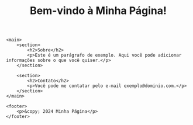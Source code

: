 <!DOCTYPE html>
<html lang="pt-BR">
<head>
    <meta charset="UTF-8">
    <meta name="viewport" content="width=device-width, initial-scale=1.0">
    <title>Minha Página com CSS</title>
    <link rel="stylesheet" href="styles.css">
</head>
<body>
    <header>
        <h1>Bem-vindo à Minha Página!</h1>
    </header>
    
    <main>
        <section>
            <h2>Sobre</h2>
            <p>Este é um parágrafo de exemplo. Aqui você pode adicionar informações sobre o que você quiser.</p>
        </section>
        
        <section>
            <h2>Contato</h2>
            <p>Você pode me contatar pelo e-mail exemplo@dominio.com.</p>
        </section>
    </main>
    
    <footer>
        <p>&copy; 2024 Minha Página</p>
    </footer>
</body>
</html>
